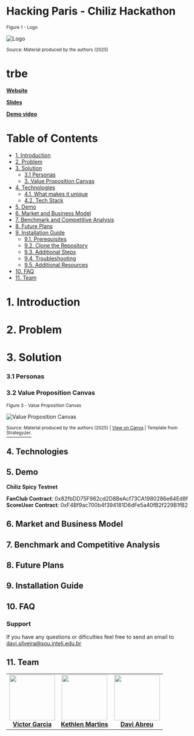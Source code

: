 # Hacking Paris - Chiliz Hackathon

<sub>Figure 1 - Logo</sub>

![Logo](https://github.com/Inteli-Club5/tribe/blob/main/src/frontend/public/logo-black.svg)

<sup>Source: Material produced by the authors (2025)</sup>

# trbe

[**Website**]()

[**Slides**]()

[**Demo video**]()

# Table of Contents
- [1. Introduction](#1-introduction)
- [2. Problem](#2-problem)
- [3. Solution](#3-solution)
  - [3.1 Personas](#32-personas)
  - [3. Value Proposition Canvas](#33-value-proposition-canvas)
- [4. Technologies](#4-technologies)
  - [4.1. What makes it unique](#41-what-makes-it-unique)
  - [4.2. Tech Stack](#42-tech-stack)
- [5. Demo](#5-demo)
- [6. Market and Business Model](#6-market-and-business-model)
- [7. Benchmark and Competitive Analysis](#7-benchmark-and-competitive-analysis)
- [8. Future Plans](#8-future-plans)
- [9. Installation Guide](#9-installation-guide)
  - [9.1. Prerequisites](#91-prerequisites)
  - [9.2. Clone the Repository](#92-clone-the-repository)
  - [9.3. Additional Steps](#93-additional-steps)
  - [9.4. Troubleshooting](#94-troubleshooting)
  - [9.5. Additional Resources](#95-additional-resources)
- [10. FAQ](#10-faq)
- [11. Team](#11-team)

# 1. Introduction

# 2. Problem

# 3. Solution

### 3.1 Personas

### 3.2 Value Proposition Canvas

<sub>Figure 3 - Value Proposition Canvas</sub>

![Value Proposition Canvas](docs/img/value-prop-canvas.png)

<sup>Source: Material produced by the authors (2025) | [View on Canva](https://www.canva.com/design/DAGgQwCzBa8/VKkLRE0mFBOaia_rLVcaKw/edit?utm_content=DAGgQwCzBa8&utm_campaign=designshare&utm_medium=link2&utm_source=sharebutton) | Template from</sup> [<sup>Strategyzer.</sup>](https://www.google.com/url?sa=i\&url=https%3A%2F%2Fwww.strategyzer.com%2Flibrary%2Fthe-value-proposition-canvas\&psig=AOvVaw1mu8QB2T4G5ERnVzEeuh9Y\&ust=1738958698227000\&source=images\&cd=vfe\&opi=89978449\&ved=0CBQQjRxqFwoTCIDyvo3sr4sDFQAAAAAdAAAAABAE)

## 4. Technologies

## 5. Demo

****Chiliz Spicy Testnet****

****FanClub Contract****: 0x82fbDD75F982cd2D8BeAcf73CA1980286e64Ed8f
<br/>
****ScoreUser Contract****: 0xF4Bf9ac700b4f394181D6dFe5a40fB2f229B1fB2

## 6. Market and Business Model

## 7. Benchmark and Competitive Analysis

## 8. Future Plans

## 9. Installation Guide

## 10. FAQ

### Support

If you have any questions or dificulties feel free to send an email to davi.silveira@sou.inteli.edu.br

## 11. Team

<div align="center">

<table>
  <tr>
    <td align="center">
      <a href="https://www.linkedin.com/in/victor-garcia-dos-santos/">
        <img src="https://plum-atomic-lemur-391.mypinata.cloud/ipfs/bafybeicfwua22pwlordmjn47grln6nhay4neylufko4w5sllhsvmudcd54" width="120" />
        <br />
        <strong>Victor Garcia</strong>
      </a>
    </td>
    <td align="center">
      <a href="https://www.linkedin.com/in/kethlenmartins/">
        <img src="https://plum-atomic-lemur-391.mypinata.cloud/ipfs/bafybeicva6ix64nzre4kt3wwqozhtuplyn6of6qvtj2cveds6r5mequh5q" width="120" />
        <br />
        <strong>Kethlen Martins</strong>
      </a>
    </td>
    <td align="center">
      <a href="https://www.linkedin.com/in/davi-abreu-da-silveira/">
        <img src="https://plum-atomic-lemur-391.mypinata.cloud/ipfs/bafybeif5th4nhfo5qggdqosvocnudlfiojfvpjc6vuz63z5r35oapsqloq" width="120" />
        <br />
        <strong>Davi Abreu</strong>
      </a>
    </td>
  </tr>
</table>

</div>
